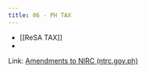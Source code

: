 ```yaml
---
title: 06 - PH TAX
---
```

- [[ReSA TAX]]
- 


Link: [Amendments to NIRC (ntrc.gov.ph)](https://ntrc.gov.ph/tax-info/tax-laws-issuances/republic-acts/amendments-to-nirc)

